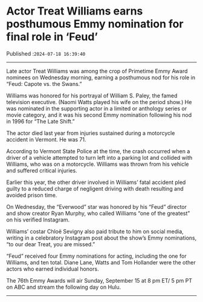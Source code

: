 # Actor Treat Williams earns posthumous Emmy nomination for final role in ‘Feud’

Published :`2024-07-18 16:39:40`

---

Late actor Treat Williams was among the crop of Primetime Emmy Award nominees on Wednesday morning, earning a posthumous nod for his role in “Feud: Capote vs. the Swans.”

Williams was honored for his portrayal of William S. Paley, the famed television executive. (Naomi Watts played his wife on the period show.) He was nominated in the supporting actor in a limited or anthology series or movie category, and it was his second Emmy nomination following his nod in 1996 for “The Late Shift.”

The actor died last year from injuries sustained during a motorcycle accident in Vermont. He was 71.

According to Vermont State Police at the time, the crash occurred when a driver of a vehicle attempted to turn left into a parking lot and collided with Williams, who was on a motorcycle. Williams was thrown from his vehicle and suffered critical injuries.

Earlier this year, the other driver involved in Williams’ fatal accident pled guilty to a reduced charge of negligent driving with death resulting and avoided prison time.

On Wednesday, the “Everwood” star was honored by his “Feud” director and show creator Ryan Murphy, who called Williams “one of the greatest” on his verified Instagram.

Williams’ costar Chloë Sevigny also paid tribute to him on social media, writing in a celebratory Instagram post about the show’s Emmy nominations, “to our dear Treat, you are missed.”

“Feud” received four Emmy nominations for acting, including the one for Williams, and ten total. Diane Lane, Watts and Tom Hollander were the other actors who earned individual honors.

The 76th Emmy Awards will air Sunday, September 15 at 8 pm ET/ 5 pm PT on ABC and stream the following day on Hulu.

---

